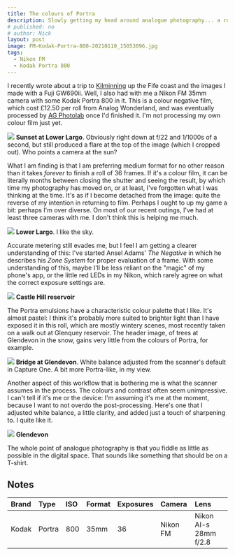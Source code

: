 ```yaml
---
title: The colours of Portra
description: Slowly getting my head around analogue photography... a roll of 800 in my old Nikon FM. 
# published: no
# author: Nick
layout: post
image: FM-Kodak-Portra-800-20210110_15053096.jpg
tags:
  - Nikon FM
  - Kodak Portra 800
---
```

I recently wrote about a trip to [Kilminning](/2020/11/28/Kilminning) up the Fife coast and the images I made with a Fuji GW690ii. Well, I also had with me a Nikon FM 35mm camera with some Kodak Portra 800 in it. This is a colour negative film, which cost £12.50 per roll from Analog Wonderland, and was eventually processed by [AG Photolab](https://www.ag-photolab.co.uk/) once I'd finished it. I'm not processing my own colour film just yet.

![](/img/FM-Kodak-Portra-800-20210110_14310009.jpg)
**Sunset at Lower Largo**. Obviously right down at f/22 and 1/1000s of a second, but still produced a flare at the top of the image (which I cropped out). Who points a camera at the sun?

What I am finding is that I am preferring medium format for no other reason than it takes *forever* to finish a roll of 36 frames. If it's a colour film, it can be literally months between closing the shutter and seeing the result, by which time my photography has moved on, or at least, I've forgotten what I was thinking at the time. It's as if I become detached from the image: quite the reverse of my intention in returning to film. Perhaps I ought to up my game a bit: perhaps I'm over diverse. On most of our recent outings, I've had at least three cameras with me. I don't think this is helping me much. 

![](/img/FM-Kodak-Portra-800-20210110_15094070.jpg)
**Lower Largo**. I like the sky.

Accurate metering still evades me, but I feel I am getting a clearer understanding of this: I've started Ansel Adams' *The Negative* in which he describes his *Zone System* for proper evaluation of a frame. With some understanding of this, maybe I'll be less reliant on the "magic" of my phone's app, or the little red LEDs in my Nikon, which rarely agree on what the correct exposure settings are.

![](/img/FM-Kodak-Portra-800-20210110_15155136.jpg)
**Castle Hill reservoir**

The Portra emulsions have a characteristic colour palette that I like. It's almost pastel: I think it's probably more suited to brighter light than I have exposed it in this roll, which are mostly wintery scenes, most recently taken on a walk out at Glenquey reservoir. The header image, of trees at Glendevon in the snow, gains very little from the colours of Portra, for example.

![](/img/FM-Kodak-Portra-800-20210110_15195895.jpg)
**Bridge at Glendevon**. White balance adjusted from the scanner's default in Capture One. A bit more Portra-like, in my view.

Another aspect of this workflow that is bothering me is what the scanner assumes in the process. The colours and contrast often seem unimpressive. I can't tell if it's me or the device: I'm assuming it's me at the moment, because I want to not overdo the post-processing. Here's one that I adjusted white balance, a little clarity, and added just a touch of sharpening to. I quite like it.

![](/img/FM-Kodak-Portra-800-20210110_15350082.jpg)
**Glendevon**

The whole point of analogue photography is that you fiddle as little as possible in the digital space. That sounds like something that should be on a T-shirt.

## Notes

Brand|Type|ISO|Format|Exposures|Camera|Lens
:----|:---|:--|:-----|:--------|:-----|:----
Kodak|Portra|800|35mm|36|Nikon FM|Nikon AI-s 28mm f/2.8 


